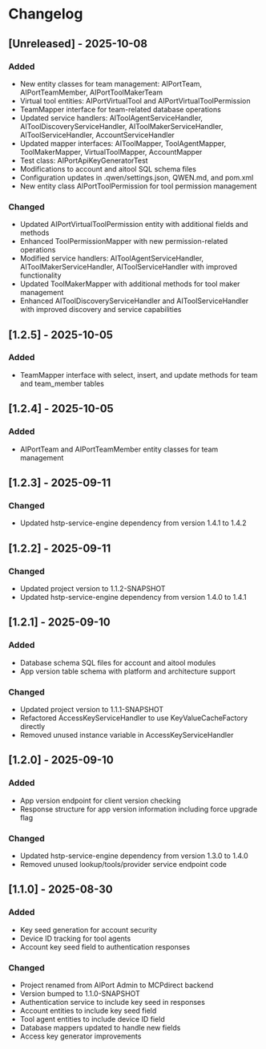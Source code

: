 # Changelog

## [Unreleased] - 2025-10-08

### Added
- New entity classes for team management: AIPortTeam, AIPortTeamMember, AIPortToolMakerTeam
- Virtual tool entities: AIPortVirtualTool and AIPortVirtualToolPermission
- TeamMapper interface for team-related database operations
- Updated service handlers: AIToolAgentServiceHandler, AIToolDiscoveryServiceHandler, AIToolMakerServiceHandler, AIToolServiceHandler, AccountServiceHandler
- Updated mapper interfaces: AIToolMapper, ToolAgentMapper, ToolMakerMapper, VirtualToolMapper, AccountMapper
- Test class: AIPortApiKeyGeneratorTest
- Modifications to account and aitool SQL schema files
- Configuration updates in .qwen/settings.json, QWEN.md, and pom.xml
- New entity class AIPortToolPermission for tool permission management

### Changed
- Updated AIPortVirtualToolPermission entity with additional fields and methods
- Enhanced ToolPermissionMapper with new permission-related operations
- Modified service handlers: AIToolAgentServiceHandler, AIToolMakerServiceHandler, AIToolServiceHandler with improved functionality
- Updated ToolMakerMapper with additional methods for tool maker management
- Enhanced AIToolDiscoveryServiceHandler and AIToolServiceHandler with improved discovery and service capabilities

## [1.2.5] - 2025-10-05

### Added
- TeamMapper interface with select, insert, and update methods for team and team_member tables

## [1.2.4] - 2025-10-05

### Added
- AIPortTeam and AIPortTeamMember entity classes for team management

## [1.2.3] - 2025-09-11

### Changed
- Updated hstp-service-engine dependency from version 1.4.1 to 1.4.2

## [1.2.2] - 2025-09-11

### Changed
- Updated project version to 1.1.2-SNAPSHOT
- Updated hstp-service-engine dependency from version 1.4.0 to 1.4.1

## [1.2.1] - 2025-09-10

### Added
- Database schema SQL files for account and aitool modules
- App version table schema with platform and architecture support

### Changed
- Updated project version to 1.1.1-SNAPSHOT
- Refactored AccessKeyServiceHandler to use KeyValueCacheFactory directly
- Removed unused instance variable in AccessKeyServiceHandler

## [1.2.0] - 2025-09-10

### Added
- App version endpoint for client version checking
- Response structure for app version information including force upgrade flag

### Changed
- Updated hstp-service-engine dependency from version 1.3.0 to 1.4.0
- Removed unused lookup/tools/provider service endpoint code

## [1.1.0] - 2025-08-30

### Added
- Key seed generation for account security
- Device ID tracking for tool agents
- Account key seed field to authentication responses

### Changed
- Project renamed from AIPort Admin to MCPdirect backend
- Version bumped to 1.1.0-SNAPSHOT
- Authentication service to include key seed in responses
- Account entities to include key seed field
- Tool agent entities to include device ID field
- Database mappers updated to handle new fields
- Access key generator improvements